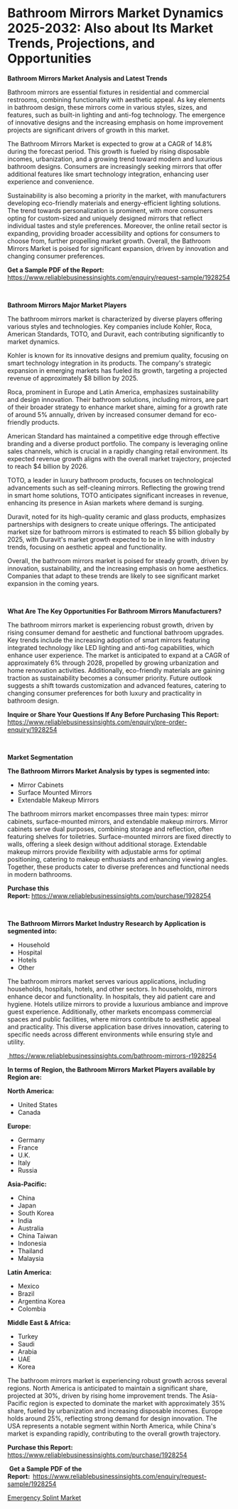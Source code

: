 <p><h1>Bathroom Mirrors Market Dynamics 2025-2032: Also about Its Market Trends, Projections, and Opportunities</h1></p><p><strong>Bathroom Mirrors Market Analysis and Latest Trends</strong></p>
<p><p>Bathroom mirrors are essential fixtures in residential and commercial restrooms, combining functionality with aesthetic appeal. As key elements in bathroom design, these mirrors come in various styles, sizes, and features, such as built-in lighting and anti-fog technology. The emergence of innovative designs and the increasing emphasis on home improvement projects are significant drivers of growth in this market.</p><p>The Bathroom Mirrors Market is expected to grow at a CAGR of 14.8% during the forecast period. This growth is fueled by rising disposable incomes, urbanization, and a growing trend toward modern and luxurious bathroom designs. Consumers are increasingly seeking mirrors that offer additional features like smart technology integration, enhancing user experience and convenience.</p><p>Sustainability is also becoming a priority in the market, with manufacturers developing eco-friendly materials and energy-efficient lighting solutions. The trend towards personalization is prominent, with more consumers opting for custom-sized and uniquely designed mirrors that reflect individual tastes and style preferences. Moreover, the online retail sector is expanding, providing broader accessibility and options for consumers to choose from, further propelling market growth. Overall, the Bathroom Mirrors Market is poised for significant expansion, driven by innovation and changing consumer preferences.</p></p>
<p><strong>Get a Sample PDF of the Report:&nbsp;</strong> <a href="https://www.reliablebusinessinsights.com/enquiry/request-sample/1928254?utm_campaign=1558&utm_medium=2&utm_source=Github&utm_content=ia&utm_term=15012025&utm_id=bathroom-mirrors">https://www.reliablebusinessinsights.com/enquiry/request-sample/1928254</a></p>
<p>&nbsp;</p>
<p><strong>Bathroom Mirrors Major Market Players</strong></p>
<p><p>The bathroom mirrors market is characterized by diverse players offering various styles and technologies. Key companies include Kohler, Roca, American Standards, TOTO, and Duravit, each contributing significantly to market dynamics.</p><p>Kohler is known for its innovative designs and premium quality, focusing on smart technology integration in its products. The company's strategic expansion in emerging markets has fueled its growth, targeting a projected revenue of approximately $8 billion by 2025.</p><p>Roca, prominent in Europe and Latin America, emphasizes sustainability and design innovation. Their bathroom solutions, including mirrors, are part of their broader strategy to enhance market share, aiming for a growth rate of around 5% annually, driven by increased consumer demand for eco-friendly products.</p><p>American Standard has maintained a competitive edge through effective branding and a diverse product portfolio. The company is leveraging online sales channels, which is crucial in a rapidly changing retail environment. Its expected revenue growth aligns with the overall market trajectory, projected to reach $4 billion by 2026.</p><p>TOTO, a leader in luxury bathroom products, focuses on technological advancements such as self-cleaning mirrors. Reflecting the growing trend in smart home solutions, TOTO anticipates significant increases in revenue, enhancing its presence in Asian markets where demand is surging.</p><p>Duravit, noted for its high-quality ceramic and glass products, emphasizes partnerships with designers to create unique offerings. The anticipated market size for bathroom mirrors is estimated to reach $5 billion globally by 2025, with Duravit's market growth expected to be in line with industry trends, focusing on aesthetic appeal and functionality.</p><p>Overall, the bathroom mirrors market is poised for steady growth, driven by innovation, sustainability, and the increasing emphasis on home aesthetics. Companies that adapt to these trends are likely to see significant market expansion in the coming years.</p></p>
<p>&nbsp;</p>
<p><strong>What Are The Key Opportunities For Bathroom Mirrors Manufacturers?</strong></p>
<p><p>The bathroom mirrors market is experiencing robust growth, driven by rising consumer demand for aesthetic and functional bathroom upgrades. Key trends include the increasing adoption of smart mirrors featuring integrated technology like LED lighting and anti-fog capabilities, which enhance user experience. The market is anticipated to expand at a CAGR of approximately 6% through 2028, propelled by growing urbanization and home renovation activities. Additionally, eco-friendly materials are gaining traction as sustainability becomes a consumer priority. Future outlook suggests a shift towards customization and advanced features, catering to changing consumer preferences for both luxury and practicality in bathroom design.</p></p>
<p><strong>Inquire or Share Your Questions If Any Before Purchasing This Report:</strong> <a href="https://www.reliablebusinessinsights.com/enquiry/pre-order-enquiry/1928254?utm_campaign=1558&utm_medium=2&utm_source=Github&utm_content=ia&utm_term=15012025&utm_id=bathroom-mirrors">https://www.reliablebusinessinsights.com/enquiry/pre-order-enquiry/1928254</a></p>
<p>&nbsp;</p>
<p><strong>Market Segmentation</strong></p>
<p><strong>The Bathroom Mirrors Market Analysis by types is segmented into:</strong></p>
<p><ul><li>Mirror Cabinets</li><li>Surface Mounted Mirrors</li><li>Extendable Makeup Mirrors</li></ul></p>
<p><p>The bathroom mirrors market encompasses three main types: mirror cabinets, surface-mounted mirrors, and extendable makeup mirrors. Mirror cabinets serve dual purposes, combining storage and reflection, often featuring shelves for toiletries. Surface-mounted mirrors are fixed directly to walls, offering a sleek design without additional storage. Extendable makeup mirrors provide flexibility with adjustable arms for optimal positioning, catering to makeup enthusiasts and enhancing viewing angles. Together, these products cater to diverse preferences and functional needs in modern bathrooms.</p></p>
<p><strong>Purchase this Report:&nbsp;</strong><a href="https://www.reliablebusinessinsights.com/purchase/1928254?utm_campaign=1558&utm_medium=2&utm_source=Github&utm_content=ia&utm_term=15012025&utm_id=bathroom-mirrors">https://www.reliablebusinessinsights.com/purchase/1928254</a></p>
<p>&nbsp;</p>
<p><strong>The Bathroom Mirrors Market Industry Research by Application is segmented into:</strong></p>
<p><ul><li>Household</li><li>Hospital</li><li>Hotels</li><li>Other</li></ul></p>
<p><p>The bathroom mirrors market serves various applications, including households, hospitals, hotels, and other sectors. In households, mirrors enhance decor and functionality. In hospitals, they aid patient care and hygiene. Hotels utilize mirrors to provide a luxurious ambiance and improve guest experience. Additionally, other markets encompass commercial spaces and public facilities, where mirrors contribute to aesthetic appeal and practicality. This diverse application base drives innovation, catering to specific needs across different environments while ensuring style and utility.</p></p>
<p><a href="https://www.reliablebusinessinsights.com/bathroom-mirrors-r1928254?utm_campaign=1558&utm_medium=2&utm_source=Github&utm_content=ia&utm_term=15012025&utm_id=bathroom-mirrors">&nbsp;https://www.reliablebusinessinsights.com/bathroom-mirrors-r1928254</a></p>
<p><strong>In terms of Region, the Bathroom Mirrors Market Players available by Region are:</strong></p>
<p>
    <p> <strong> North America: </strong>
        <ul>
            <li>United States</li>
            <li>Canada</li>
        </ul>
        </p> 
    <p> <strong> Europe: </strong>
        <ul>
            <li>Germany</li>
            <li>France</li>
            <li>U.K.</li>
            <li>Italy</li>
            <li>Russia</li>
        </ul>
        </p> 
    <p> <strong> Asia-Pacific: </strong>
        <ul>
            <li>China</li>
            <li>Japan</li>
            <li>South Korea</li>
            <li>India</li>
            <li>Australia</li>
            <li>China Taiwan</li>
            <li>Indonesia</li>
            <li>Thailand</li>
            <li>Malaysia</li>
        </ul>
        </p> 
    <p> <strong> Latin America: </strong>
        <ul>
            <li>Mexico</li>
            <li>Brazil</li>
            <li>Argentina Korea</li>
            <li>Colombia</li>
        </ul>
        </p> 
    <p> <strong> Middle East & Africa: </strong>
        <ul>
            <li>Turkey</li>
            <li>Saudi</li>
            <li>Arabia</li>
            <li>UAE</li>
            <li>Korea</li>
        </ul>
    </p>
    </p>
<p><p>The bathroom mirrors market is experiencing robust growth across several regions. North America is anticipated to maintain a significant share, projected at 30%, driven by rising home improvement trends. The Asia-Pacific region is expected to dominate the market with approximately 35% share, fueled by urbanization and increasing disposable incomes. Europe holds around 25%, reflecting strong demand for design innovation. The USA represents a notable segment within North America, while China's market is expanding rapidly, contributing to the overall growth trajectory.</p></p>
<p><strong>Purchase this Report: </strong><a href="https://www.reliablebusinessinsights.com/purchase/1928254?utm_campaign=1558&utm_medium=2&utm_source=Github&utm_content=ia&utm_term=15012025&utm_id=bathroom-mirrors">https://www.reliablebusinessinsights.com/purchase/1928254</a></p>
<p>&nbsp;<strong>Get a Sample PDF of the Report:&nbsp;&nbsp;</strong><a href="https://www.reliablebusinessinsights.com/enquiry/request-sample/1928254?utm_campaign=1558&utm_medium=2&utm_source=Github&utm_content=ia&utm_term=15012025&utm_id=bathroom-mirrors">https://www.reliablebusinessinsights.com/enquiry/request-sample/1928254</a></p>
<p><strong></strong></p>
<p><p><a href="https://github.com/ryanbell8967/Market-Research-Report-List-1/blob/main/emergency-splint-market.md?utm_campaign=1558&utm_medium=2&utm_source=Github&utm_content=ia&utm_term=15012025&utm_id=bathroom-mirrors">Emergency Splint Market</a></p></p>